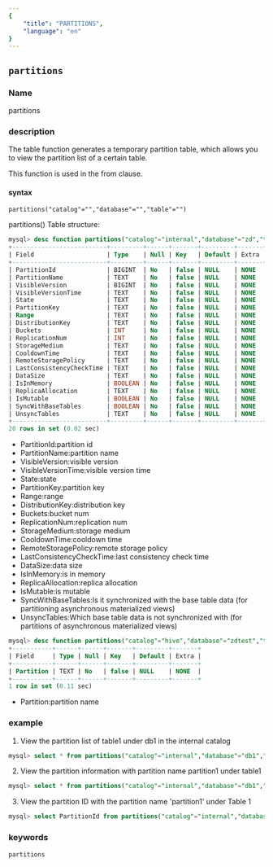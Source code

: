 ```yaml
---
{
    "title": "PARTITIONS",
    "language": "en"
}
---
```


<!--
Licensed to the Apache Software Foundation (ASF) under one
or more contributor license agreements.  See the NOTICE file
distributed with this work for additional information
regarding copyright ownership.  The ASF licenses this file
to you under the Apache License, Version 2.0 (the
"License"); you may not use this file except in compliance
with the License.  You may obtain a copy of the License at

  http://www.apache.org/licenses/LICENSE-2.0

Unless required by applicable law or agreed to in writing,
software distributed under the License is distributed on an
"AS IS" BASIS, WITHOUT WARRANTIES OR CONDITIONS OF ANY
KIND, either express or implied.  See the License for the
specific language governing permissions and limitations
under the License.
-->

## `partitions`

### Name

partitions

### description

The table function generates a temporary partition table, which allows you to view the partition list of a certain table.

This function is used in the from clause.

#### syntax

`partitions("catalog"="","database"="","table"="")`

partitions() Table structure:
```sql
mysql> desc function partitions("catalog"="internal","database"="zd","table"="user");
+--------------------------+---------+------+-------+---------+-------+
| Field                    | Type    | Null | Key   | Default | Extra |
+--------------------------+---------+------+-------+---------+-------+
| PartitionId              | BIGINT  | No   | false | NULL    | NONE  |
| PartitionName            | TEXT    | No   | false | NULL    | NONE  |
| VisibleVersion           | BIGINT  | No   | false | NULL    | NONE  |
| VisibleVersionTime       | TEXT    | No   | false | NULL    | NONE  |
| State                    | TEXT    | No   | false | NULL    | NONE  |
| PartitionKey             | TEXT    | No   | false | NULL    | NONE  |
| Range                    | TEXT    | No   | false | NULL    | NONE  |
| DistributionKey          | TEXT    | No   | false | NULL    | NONE  |
| Buckets                  | INT     | No   | false | NULL    | NONE  |
| ReplicationNum           | INT     | No   | false | NULL    | NONE  |
| StorageMedium            | TEXT    | No   | false | NULL    | NONE  |
| CooldownTime             | TEXT    | No   | false | NULL    | NONE  |
| RemoteStoragePolicy      | TEXT    | No   | false | NULL    | NONE  |
| LastConsistencyCheckTime | TEXT    | No   | false | NULL    | NONE  |
| DataSize                 | TEXT    | No   | false | NULL    | NONE  |
| IsInMemory               | BOOLEAN | No   | false | NULL    | NONE  |
| ReplicaAllocation        | TEXT    | No   | false | NULL    | NONE  |
| IsMutable                | BOOLEAN | No   | false | NULL    | NONE  |
| SyncWithBaseTables       | BOOLEAN | No   | false | NULL    | NONE  |
| UnsyncTables             | TEXT    | No   | false | NULL    | NONE  |
+--------------------------+---------+------+-------+---------+-------+
20 rows in set (0.02 sec)
```

* PartitionId:partition id
* PartitionName:partition name
* VisibleVersion:visible version
* VisibleVersionTime:visible version time
* State:state
* PartitionKey:partition key
* Range:range
* DistributionKey:distribution key
* Buckets:bucket num
* ReplicationNum:replication num
* StorageMedium:storage medium
* CooldownTime:cooldown time
* RemoteStoragePolicy:remote storage policy
* LastConsistencyCheckTime:last consistency check time
* DataSize:data size
* IsInMemory:is in memory
* ReplicaAllocation:replica allocation
* IsMutable:is mutable
* SyncWithBaseTables:Is it synchronized with the base table data (for partitioning asynchronous materialized views)
* UnsyncTables:Which base table data is not synchronized with (for partitions of asynchronous materialized views)

```sql
mysql> desc function partitions("catalog"="hive","database"="zdtest","table"="com2");
+-----------+------+------+-------+---------+-------+
| Field     | Type | Null | Key   | Default | Extra |
+-----------+------+------+-------+---------+-------+
| Partition | TEXT | No   | false | NULL    | NONE  |
+-----------+------+------+-------+---------+-------+
1 row in set (0.11 sec)
```

* Partition:partition name

### example

1. View the partition list of table1 under db1 in the internal catalog

```sql
mysql> select * from partitions("catalog"="internal","database"="db1","table"="table1");
```

2. View the partition information with partition name partition1 under table1

```sql
mysql> select * from partitions("catalog"="internal","database"="db1","table"="table1") where PartitionName = "partition1";
```

3. View the partition ID with the partition name 'partition1' under Table 1

```sql
mysql> select PartitionId from partitions("catalog"="internal","database"="db1","table"="table1") where PartitionName = "partition1";
```

### keywords

    partitions
